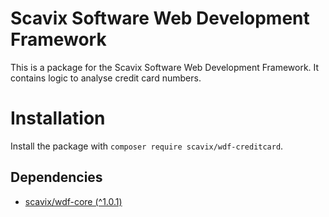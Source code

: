 Scavix Software Web Development Framework
=========================================
This is a package for the Scavix Software Web Development Framework.
It contains logic to analyse credit card numbers.

Installation
============
Install the package with `composer require scavix/wdf-creditcard`.

Dependencies
------------
* [scavix/wdf-core (^1.0.1)](https://packagist.org/packages/scavix/wdf-core#v1.0.1)
